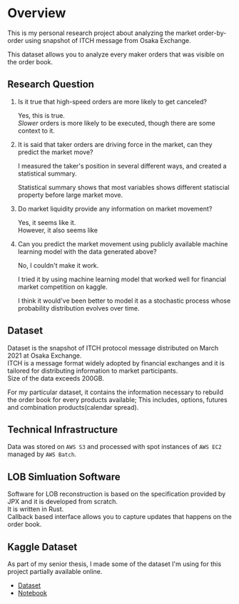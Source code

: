 # Overview
This is my personal research project about analyzing the market order-by-order using snapshot of ITCH message from Osaka Exchange.

This dataset allows you to analyze every maker orders that was visible on the order book.

## Research Question  
  1. Is it true that high-speed orders are more likely to get canceled?  
    
      Yes, this is true.   
      *Slower* orders is more likely to be executed, though there are some context to it.

  2. It is said that taker orders are driving force in the market, can they predict the market move?    
      
      I measured the taker's position in several different ways, and created a statistical summary.

      Statistical summary shows that most variables shows different statiscial property before large market move.

  3. Do market liquidity provide any information on market movement?   
      
      Yes, it seems like it.  
      However, it also seems like 
      
  4. Can you predict the market movement using publicly available machine learning model with the data generated above?  

       No, I couldn't make it work.

       I tried it by using machine learning model that worked well for financial market competition on kaggle.

       I think it would've been better to model it as a stochastic process whose probability distribution evolves over time.

## Dataset  
  Dataset is the snapshot of ITCH protocol message distributed on March 2021 at Osaka Exchange.   
  ITCH is a message format widely adopted by financial exchanges and it is tailored for distributing information to market participants.  
  Size of the data exceeds 200GB.  

  For my particular dataset, it contains the information necessary to rebuild the order book for every products available;
  This includes, options, futures and combination products(calendar spread).  

## Technical Infrastructure  
  Data was stored on `AWS S3` and processed with spot instances of `AWS EC2` managed by `AWS Batch`.

## LOB Simluation Software   
  
  Software for LOB reconstruction is based on the specification provided by JPX and it is developed from scratch.   
  It is written in Rust.   
  Callback based interface allows you to capture updates that happens on the order book.

  
## Kaggle Dataset  
  As part of my senior thesis, I made some of the dataset I'm using for this project partially available online.

  - [Dataset](https://www.kaggle.com/datasets/a53e93e57a1/maker-order-dataset-osaka-20210301)
  - [Notebook](https://www.kaggle.com/code/a53e93e57a1/analyzing-high-frequency-trader-by-order)
